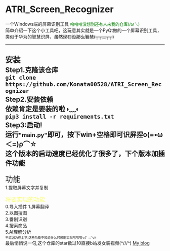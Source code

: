 # ATRI_Screen_Recognizer
一个Windows端的屏幕识别工具
<font size=2 color='green'>哈哈哈没想到还有人来我的仓库(*/ω＼*)</font>  
简单介绍一下这个小工具吧，这玩意其实就是一个PyQt做的一个屏幕识别工具，类似于华为的智慧识屏，~~虽然现在没那么智慧(┬┬﹏┬┬)~~  

---
 
<font size=5>安装</font>  
**Step1.克隆该仓库**  
`git clone https://github.com/Konata00528/ATRI_Screen_Recognizer`  
**Step2.安装依赖**  
依赖肯定是要装的啦◑﹏◐  
`pip3 install -r requirements.txt`  
**Step3:启动!**  
运行<font size =4>"main.py"</font>即可，按下win+空格即可识屏捏ο(=•ω＜=)ρ⌒☆  
这个版本的启动速度已经优化了很多了，下个版本加插件功能
---

<font size=5>功能</font>  
1.提取屏幕文字并复制  

<font size=4 color=#faff6a>将要实现的功能</font>  
0.导入插件
1.屏幕翻译  
2.以图搜图  
3.番剧识别  
4.搜索商品  
5.AI理解分析  
<font size=1>不过因为在上学,这些功能不知道什么时候能实现哈哈哈ԅ(¯﹃¯ԅ)</font>  
最后悄悄说一句,这个仓库的star数过10直接b站发女装视频(^///^)
[My blog](https://konata.site)
